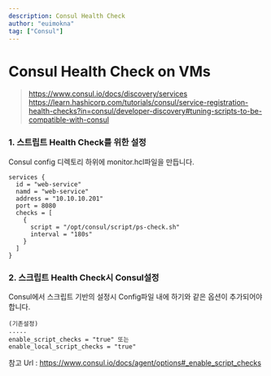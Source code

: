 ```yaml
---
description: Consul Health Check
author: "euimokna"     
tag: ["Consul"]
---
```


# Consul Health Check on VMs
><https://www.consul.io/docs/discovery/services> 
><https://learn.hashicorp.com/tutorials/consul/service-registration-health-checks?in=consul/developer-discovery#tuning-scripts-to-be-compatible-with-consul>

### 1. 스트립트 Health Check를 위한 설정 
Consul config 디렉토리 하위에 monitor.hcl파일을 만듭니다.
```
services {
  id = "web-service"
  namd = "web-service"
  address = "10.10.10.201"
  port = 8080
  checks = [
    {
      script = "/opt/consul/script/ps-check.sh"
      interval = "180s"
    }
  ]
}
```

### 2. 스크립트 Health Check시 Consul설정 
Consul에서 스크립트 기반의 설정시 Config파일 내에 하기와 같은 옵션이 추가되어야 합니다. 
```
(기존설정)
.....
enable_script_checks = "true" 또는 
enable_local_script_checks = "true"

```
참고 Url : <https://www.consul.io/docs/agent/options#_enable_script_checks>